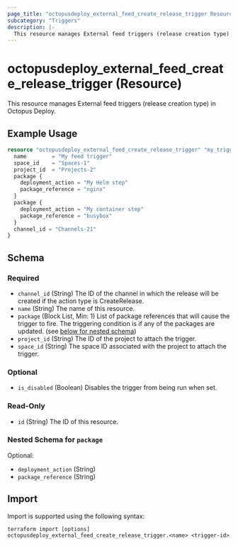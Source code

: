 ```yaml
---
page_title: "octopusdeploy_external_feed_create_release_trigger Resource - terraform-provider-octopusdeploy"
subcategory: "Triggers"
description: |-
  This resource manages External feed triggers (release creation type) in Octopus Deploy.
---
```


# octopusdeploy_external_feed_create_release_trigger (Resource)

This resource manages External feed triggers (release creation type) in Octopus Deploy.

## Example Usage

```terraform
resource "octopusdeploy_external_feed_create_release_trigger" "my_trigger" {
  name        = "My feed trigger"
  space_id    = "Spaces-1"
  project_id  = "Projects-2"
  package {
    deployment_action = "My Helm step"
    package_reference = "nginx"
  }
  package {
    deployment_action = "My container step"
    package_reference = "busybox"
  }
  channel_id = "Channels-21"
}
```
<!-- schema generated by tfplugindocs -->
## Schema

### Required

- `channel_id` (String) The ID of the channel in which the release will be created if the action type is CreateRelease.
- `name` (String) The name of this resource.
- `package` (Block List, Min: 1) List of package references that will cause the trigger to fire. The triggering condition is if any of the packages are updated. (see [below for nested schema](#nestedblock--package))
- `project_id` (String) The ID of the project to attach the trigger.
- `space_id` (String) The space ID associated with the project to attach the trigger.

### Optional

- `is_disabled` (Boolean) Disables the trigger from being run when set.

### Read-Only

- `id` (String) The ID of this resource.

<a id="nestedblock--package"></a>
### Nested Schema for `package`

Optional:

- `deployment_action` (String)
- `package_reference` (String)

## Import

Import is supported using the following syntax:

```shell
terraform import [options] octopusdeploy_external_feed_create_release_trigger.<name> <trigger-id>
```
